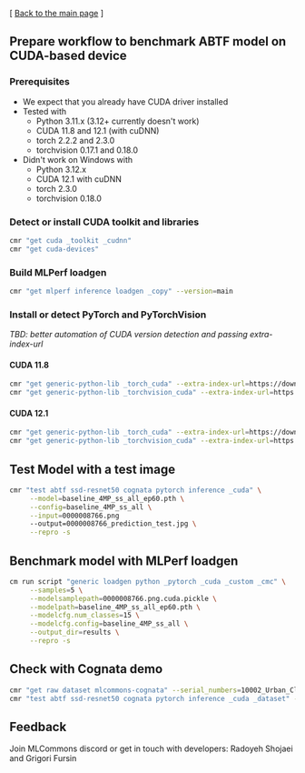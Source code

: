 [ [Back to the main page](README.md) ]


## Prepare workflow to benchmark ABTF model on CUDA-based device

### Prerequisites

* We expect that you already have CUDA driver installed
* Tested with 
  * Python 3.11.x (3.12+ currently doesn't work)
  * CUDA 11.8 and 12.1 (with cuDNN)
  * torch 2.2.2 and 2.3.0
  * torchvision 0.17.1 and 0.18.0 
* Didn't work on Windows with
  * Python 3.12.x
  * CUDA 12.1 with cuDNN
  * torch 2.3.0
  * torchvision 0.18.0 


### Detect or install CUDA toolkit and libraries

```bash
cmr "get cuda _toolkit _cudnn"
cmr "get cuda-devices"
```


### Build MLPerf loadgen

```bash
cmr "get mlperf inference loadgen _copy" --version=main
```



### Install or detect PyTorch and PyTorchVision

*TBD: better automation of CUDA version detection and passing extra-index-url*

#### CUDA 11.8

```bash
cmr "get generic-python-lib _torch_cuda" --extra-index-url=https://download.pytorch.org/whl/cu118 --force-install
cmr "get generic-python-lib _torchvision_cuda" --extra-index-url=https://download.pytorch.org/whl/cu118 --force-install
```

#### CUDA 12.1

```bash
cmr "get generic-python-lib _torch_cuda" --extra-index-url=https://download.pytorch.org/whl/cu121 --force-install --version=2.2.2
cmr "get generic-python-lib _torchvision_cuda" --extra-index-url=https://download.pytorch.org/whl/cu121 --force-install --version=0.17.1
```



## Test Model with a test image

```bash
cmr "test abtf ssd-resnet50 cognata pytorch inference _cuda" \
     --model=baseline_4MP_ss_all_ep60.pth \
     --config=baseline_4MP_ss_all \
     --input=0000008766.png 
     --output=0000008766_prediction_test.jpg \
     --repro -s
```

## Benchmark model with MLPerf loadgen

```bash
cm run script "generic loadgen python _pytorch _cuda _custom _cmc" \
     --samples=5 \
     --modelsamplepath=0000008766.png.cuda.pickle \
     --modelpath=baseline_4MP_ss_all_ep60.pth \
     --modelcfg.num_classes=15 \
     --modelcfg.config=baseline_4MP_ss_all \
     --output_dir=results \
     --repro -s
```


## Check with Cognata demo

```bash
cmr "get raw dataset mlcommons-cognata" --serial_numbers=10002_Urban_Clear_Morning --group_names=Cognata_Camera_01_8M --file_names=Cognata_Camera_01_8M_ann.zip;Cognata_Camera_01_8M_ann_laneline.zip;Cognata_Camera_01_8M.zip
cmr "test abtf ssd-resnet50 cognata pytorch inference _cuda _dataset" --model=baseline_4MP_ss_all_ep60.pth --config=baseline_4MP_ss_all --visualize
```


## Feedback

Join MLCommons discord or get in touch with developers: Radoyeh Shojaei and Grigori Fursin

